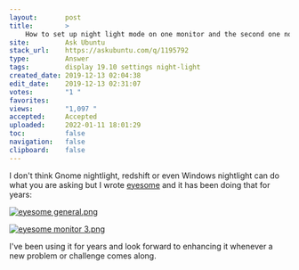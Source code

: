 ```yaml
---
layout:       post
title:        >
    How to set up night light mode on one monitor and the second one normal
site:         Ask Ubuntu
stack_url:    https://askubuntu.com/q/1195792
type:         Answer
tags:         display 19.10 settings night-light
created_date: 2019-12-13 02:04:38
edit_date:    2019-12-13 02:31:07
votes:        "1 "
favorites:    
views:        "1,097 "
accepted:     Accepted
uploaded:     2022-01-11 18:01:29
toc:          false
navigation:   false
clipboard:    false
---
```


I don't think Gnome nightlight, redshift or even Windows nightlight can do what you are asking but I wrote [eyesome][1] and it has been doing that for years:

[![eyesome general.png][2]][2]

[![eyesome monitor 3.png][3]][3]

I've been using it for years and look forward to enhancing it whenever a new problem or challenge comes along.

  [1]: https://github.com/WinEunuuchs2Unix/eyesome
  [2]: https://i.stack.imgur.com/Cabwul.png
  [3]: https://i.stack.imgur.com/nX8vsl.png
